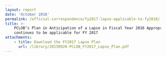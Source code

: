 ```yaml
---
layout: report
date: 'October 2016'
permalink: /official-correspondence/fy2017-lapse-applicable-to-fy2018/
title: >-
    PCLOB’s Plan in Anticipation of a Lapse in Fiscal Year 2016 Appropriation
    continues to be applicable for FY 2017
attachments:
    - title: Download the FY2017 Lapse Plan
      url: /library/20150928-PCLOB_FY2017_Lapse_Plan.pdf
---
```

